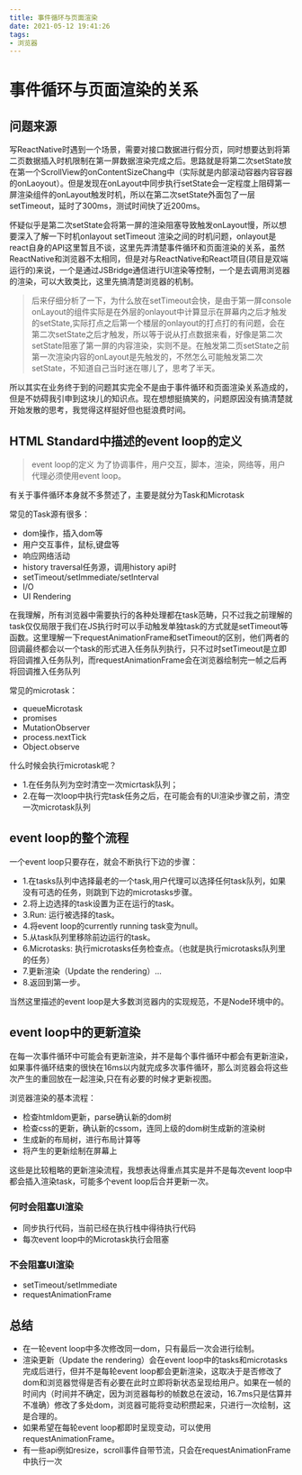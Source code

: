 ```yaml
---
title: 事件循环与页面渲染
date: 2021-05-12 19:41:26
tags: 
- 浏览器
---
```



# 事件循环与页面渲染的关系

## 问题来源

写ReactNative时遇到一个场景，需要对接口数据进行假分页，同时想要达到将第二页数据插入时机限制在第一屏数据渲染完成之后。思路就是将第二次setState放在第一个ScrollView的onContentSizeChang中（实际就是内部滚动容器内容容器的onLaoyout）。但是发现在onLayout中同步执行setState会一定程度上阻碍第一屏渲染组件的onLayout触发时机，所以在第二次setState外面包了一层setTimeout，延时了300ms，测试时间快了近200ms。    

怀疑似乎是第二次setState会将第一屏的渲染阻塞导致触发onLayout慢，所以想要深入了解一下时机onlayout setTimeout 渲染之间的时机问题，onlayout是react自身的API这里暂且不谈，这里先弄清楚事件循环和页面渲染的关系，虽然ReactNative和浏览器不太相同，但是对与ReactNative和React项目(项目是双端运行的)来说，一个是通过JSBridge通信进行UI渲染等控制，一个是去调用浏览器的渲染，可以大致类比，这里先搞清楚浏览器的机制。 

>后来仔细分析了一下，为什么放在setTimeout会快，是由于第一屏console onLayout的组件实际是在外层的onlayout中计算显示在屏幕内之后才触发的setState,实际打点之后第一个楼层的onlayout的打点打的有问题，会在第二次setState之后才触发，所以等于说从打点数据来看，好像是第二次setState阻塞了第一屏的内容渲染，实则不是。在触发第二页setState之前第一次渲染内容的onLayout是先触发的，不然怎么可能触发第二次setState，不知道自己当时迷在哪儿了，思考了半天。

所以其实在业务终于到的问题其实完全不是由于事件循环和页面渲染关系造成的，但是不妨碍我引申到这块儿的知识点。现在想想挺搞笑的，问题原因没有搞清楚就开始发散的思考，我觉得这样挺好但也挺浪费时间。



## HTML Standard中描述的event loop的定义
>event loop的定义 为了协调事件，用户交互，脚本，渲染，网络等，用户代理必须使用event loop。

有关于事件循环本身就不多赘述了，主要是就分为Task和Microtask

常见的Task源有很多： 
* dom操作，插入dom等  
* 用户交互事件，鼠标,键盘等  
* 响应网络活动
* history traversal任务源，调用history api时  
* setTimeout/setImmediate/setInterval
* I/O 
* UI Rendering  

在我理解，所有浏览器中需要执行的各种处理都在task范畴，只不过我之前理解的task仅仅局限于我们在JS执行时可以手动触发单独task的方式就是setTimeout等函数。这里理解一下requestAnimationFrame和setTimeout的区别，他们两者的回调最终都会以一个task的形式进入任务队列执行，只不过时setTimeout是立即将回调推入任务队列，而requestAnimationFrame会在浏览器绘制完一帧之后再将回调推入任务队列


常见的microtask：

* queueMicrotask
* promises
* MutationObserver
* process.nextTick
* Object.observe

什么时候会执行microtask呢？
* 1.在任务队列为空时清空一次micrtask队列；
* 2.在每一次loop中执行完task任务之后，在可能会有的UI渲染步骤之前，清空一次microtask队列

## event loop的整个流程

一个event loop只要存在，就会不断执行下边的步骤：
* 1.在tasks队列中选择最老的一个task,用户代理可以选择任何task队列，如果没有可选的任务，则跳到下边的microtasks步骤。
* 2.将上边选择的task设置为正在运行的task。
* 3.Run: 运行被选择的task。
* 4.将event loop的currently running task变为null。
* 5.从task队列里移除前边运行的task。
* 6.Microtasks: 执行microtasks任务检查点。（也就是执行microtasks队列里的任务）
* 7.更新渲染（Update the rendering）...
* 8.返回到第一步。

当然这里描述的event loop是大多数浏览器内的实现规范，不是Node环境中的。


## event loop中的更新渲染

在每一次事件循环中可能会有更新渲染，并不是每个事件循环中都会有更新渲染，如果事件循环结束的很快在16ms以内就完成多次事件循环，那么浏览器会将这些次产生的重回放在一起渲染,只在有必要的时候才更新视图。

浏览器渲染的基本流程：

* 检查htmldom更新，parse确认新的dom树
* 检查css的更新，确认新的cssom，连同上级的dom树生成新的渲染树
* 生成新的布局树，进行布局计算等
* 将产生的更新绘制在屏幕上

这些是比较粗略的更新渲染流程，我想表达得重点其实是并不是每次event loop中都会插入渲染task，可能多个event loop后合并更新一次。

### 何时会阻塞UI渲染

 * 同步执行代码，当前已经在执行栈中得待执行代码
 * 每次event loop中的Microtask执行会阻塞

### 不会阻塞UI渲染
* setTimeout/setImmediate
* requestAnimationFrame

## 总结

* 在一轮event loop中多次修改同一dom，只有最后一次会进行绘制。
* 渲染更新（Update the rendering）会在event loop中的tasks和microtasks完成后进行，但并不是每轮event loop都会更新渲染，这取决于是否修改了dom和浏览器觉得是否有必要在此时立即将新状态呈现给用户。如果在一帧的时间内（时间并不确定，因为浏览器每秒的帧数总在波动，16.7ms只是估算并不准确）修改了多处dom，浏览器可能将变动积攒起来，只进行一次绘制，这是合理的。
* 如果希望在每轮event loop都即时呈现变动，可以使用requestAnimationFrame。
* 有一些api例如resize，scroll事件自带节流，只会在requestAnimationFrame中执行一次